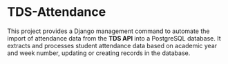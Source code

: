 # TDS-Attendance
This project provides a Django management command to automate the import of attendance data from the **TDS API** into a PostgreSQL database. It extracts and processes student attendance data based on academic year and week number, updating or creating records in the database.
